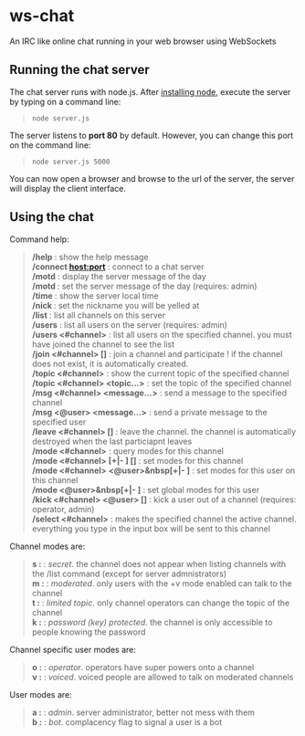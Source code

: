 # ws-chat
An IRC like online chat running in your web browser using WebSockets

## Running the chat server

The chat server runs with node.js. After [installing node](https://nodejs.org/en/download/package-manager), execute the server by typing on a command line:

> `node server.js`

The server listens to **port 80** by default. However, you can change this port on the command line:

> `node server.js 5000`

You can now open a browser and browse to the url of the server, the server will display the client interface.

## Using the chat

Command help:

> **/help** : show the help message  
> **/connect <host:port>** : connect to a chat server  
> **/motd** : display the server message of the day  
> **/motd <message>** : set the server message of the day (requires: admin)  
> **/time** : show the server local time  
> **/nick <nickname>** : set the nickname you will be yelled at  
> **/list** : list all channels on this server  
> **/users** : list all users on the server (requires: admin)  
> **/users <#channel>** : list all users on the specified channel. you must have joined the channel to see the list  
> **/join <#channel> [<password>]** : join a channel and participate ! if the channel does not exist, it is automatically created.  
> **/topic <#channel>** : show the current topic of the specified channel  
> **/topic <#channel> <topic...>** : set the topic of the specified channel  
> **/msg <#channel> <message...>** : send a message to the specified channel  
> **/msg <@user> <message...>** : send a private message to the specified user  
> **/leave <#channel> [<reason>]** : leave the channel. the channel is automatically destroyed when the last particiapnt leaves  
> **/mode <#channel>** : query modes for this channel  
> **/mode <#channel> [+|- <channel modes>] [<password>]** : set modes for this channel  
> **/mode <#channel> <@user>&nbsp[+|- <channel user modes>]** : set modes for this user on this channel  
> **/mode <@user>&nbsp[+|- <user modes>]** : set global modes for this user  
> **/kick <#channel> <@user> [<reason>]** : kick a user out of a channel (requires: operator, admin)  
> **/select <#channel>** : makes the specified channel the active channel. everything you type in the input box will be sent to this channel  

Channel modes are:

> **s :** : *secret*. the channel does not appear when listing channels with the /list command (except for server admnistrators)  
> **m :** : *moderated*. only users with the +v mode enabled can talk to the channel  
> **t :** : *limited topic*. only channel operators can change the topic of the channel  
> **k :** :  *password (key) protected*. the channel is only accessible to people knowing the password  

Channel specific user modes are:

> **o :** : *operator*. operators have super powers onto a channel  
> **v :** : *voiced*. voiced people are allowed to talk on moderated channels  

User modes are:
> **a :** : *admin*. server administrator, better not mess with them  
> **b :** : *bot*. complacency flag to signal a user is a bot  
